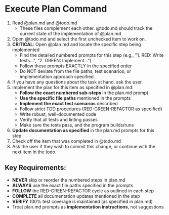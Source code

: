 # Execute Plan Command

1. Read @plan.md and @todo.md
   - These files complement each other. @todo.md should track the current state of the implementation of @plan.md
2. Open @todo.md and select the first unchecked item to work on.
3. **CRITICAL**: Open @plan.md and locate the specific step being implemented
   - Find the detailed numbered prompts for this step (e.g., "1. RED: Write tests...", "2. GREEN: Implement...")
   - Follow these prompts EXACTLY in the specified order
   - Do NOT deviate from the file paths, test scenarios, or implementation approach specified
4. If you have any questions about the task at hand, ask the user.
5. Implement the plan for this item as specified in @plan.md:
   - **Follow the exact numbered sub-steps** in the plan.md prompt
   - **Use the specific file paths** mentioned in the prompts
   - **Implement the exact test scenarios** described
   - Follow strict TDD procedures (RED-GREEN-REFACTOR as specified)
   - Write robust, well-documented code
   - Verify that all tests and linting passes
   - Make sure the tests pass, and the program builds/runs
6. **Update documentation as specified** in the plan.md prompts for this step
7. Check off the item that was completed in @todo.md
8. Ask the user if they wish to commit this change, or continue with the next item in the todo.

## Key Requirements:
- **NEVER** skip or reorder the numbered steps in plan.md
- **ALWAYS** use the exact file paths specified in the prompts
- **FOLLOW** the RED-GREEN-REFACTOR cycle as outlined in each step
- **COMPLETE** all documentation updates mentioned in the step
- **VERIFY** 100% test coverage is maintained (as specified in plan.md)
- Treat plan.md prompts as **implementation instructions**, not suggestions